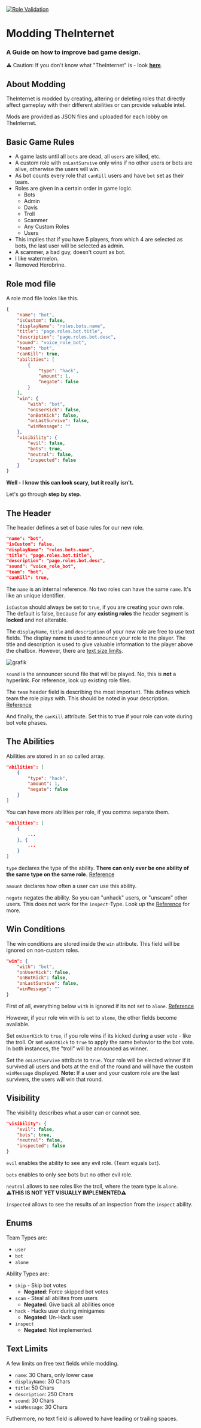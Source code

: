 [![Role Validation](https://github.com/SteffTek/The-Internet-Modding/actions/workflows/validation.yml/badge.svg?branch=main)](https://github.com/SteffTek/The-Internet-Modding/actions/workflows/validation.yml)

# Modding TheInternet
### A Guide on how to improve bad game design.
⚠️ Caution: If you don't know what "TheInternet" is - look [**here**](https://internet.stefftek.de).

## About Modding
TheInternet is modded by creating, altering or deleting roles that directly affect gameplay with their different abilities or can provide valuable intel.

Mods are provided as JSON files and uploaded for each lobby on TheInternet.

## Basic Game Rules
+ A game lasts until all `bots` are dead, all `users` are killed, etc.
+ A custom role with `onLastSurvive` only wins if no other users or bots are alive, otherwise the users will win.
+ As bot counts every role that `canKill` users and have `bot` set as their team.
+ Roles are given in a certain order in game logic.
    + Bots
    + Admin
    + Davis
    + Troll
    + Scammer
    + Any Custom Roles
    + Users
+ This implies that if you have 5 players, from which 4 are selected as bots, the last user will be selected as admin.
+ A scammer, a bad guy, doesn't count as bot.
+ I like watermelon.
+ Removed Herobrine.

## Role mod file
A role mod file looks like this.
```json
{
    "name": "bot",
    "isCustom": false,
    "displayName": "roles.bots.name",
    "title": "page.roles.bot.title",
    "description": "page.roles.bot.desc",
    "sound": "voice_role_bot",
    "team": "bot",
    "canKill": true,
    "abilities": [
        {
            "type": "hack",
            "amount": 1,
            "negate": false
        }
    ],
    "win": {
        "with": "bot",
        "onUserKick": false,
        "onBotKick": false,
        "onLastSurvive": false,
        "winMessage": ""
    },
    "visibility": {
        "evil": false,
        "bots": true,
        "neutral": false,
        "inspected": false
    }
}
```

**Well - I know this can look scary, but it really isn't.**

Let's go through __step by step__.

## The Header
The header defines a set of base rules for our new role.
```json
"name": "bot",
"isCustom": false,
"displayName": "roles.bots.name",
"title": "page.roles.bot.title",
"description": "page.roles.bot.desc",
"sound": "voice_role_bot",
"team": "bot",
"canKill": true,
```

The `name` is an internal reference. No two roles can have the same `name`. It's like an unique identifier.

`isCustom` should always be set to `true`, if you are creating your own role. The default is false, because for any **existing roles** the header segment is **locked** and not alterable.

The `displayName`, `title` and `description` of your new role are free to use text fields. The display name is used to announce your role to the player. The title and description is used to give valuable information to the player above the chatbox. However, there are [text size limits](#text-limits).

![grafik](https://user-images.githubusercontent.com/5563452/139813439-5f81db88-da29-4382-8d7b-2e2d478f2620.png)

`sound` is the announcer sound file that will be played. No, this is **not** a hyperlink. For reference, look up existing role files.

The `team` header field is describing the most important. This defines which team the role plays with. This should be noted in your description. [Reference](#enums)

And finally, the `canKill` attribute. Set this to true if your role can vote during bot vote phases.

## The Abilities
Abilities are stored in an so called array.
```json
"abilities": [
    {
        "type": "hack",
        "amount": 1,
        "negate": false
    }
]
```

You can have more abilities per role, if you comma separate them.
```json
"abilities": [
    {
        ...
    }, {
        ...
    }
]
```

`type` declares the type of the ability. **There can only ever be one ability of the same type on the same role.** [Reference](#enums)

`amount` declares how often a user can use this ability.

`negate` negates the ability. So you can "unhack" users, or "unscam" other users. This does not work for the `inspect`-Type. Look up the [Reference](#enums) for more.

## Win Conditions
The win conditions are stored inside the `win` attribute. This field will be ignored on non-custom roles.
```json
"win": {
    "with": "bot",
    "onUserKick": false,
    "onBotKick": false,
    "onLastSurvive": false,
    "winMessage": ""
}
```
First of all, everything below `with` is ignored if its not set to `alone`. [Reference](#enums)

However, if your role win with is set to `alone`, the other fields become available.

Set `onUserKick` to `true`, if you role wins if its kicked during a user vote - like the troll. Or set `onBotKick` to `true` to apply the same behavior to the bot vote. In both instances, the "troll" will be announced as winner.

Set the `onLastSurvive` attribute to `true`. Your role will be elected winner if it survived all users and bots at the end of the round and will have the custom `winMessage` displayed. **Note:** If a user and your custom role are the last survivers, the users will win that round.

## Visibility
The visibility describes what a user can or cannot see.
```json
"visibility": {
    "evil": false,
    "bots": true,
    "neutral": false,
    "inspected": false
}
```
`evil` enables the ability to see any evil role. (Team equals `bot`).

`bots` enables to only see bots but no other evil role.

`neutral` allows to see roles like the troll, where the team type is `alone`. ⚠️**THIS IS NOT YET VISUALLY IMPLEMENTED**⚠️

`inspected` allows to see the results of an inspection from the `inspect` ability.

## Enums
Team Types are:
+ `user`
+ `bot`
+ `alone`

Ability Types are:
+ `skip` - Skip bot votes
    + **Negated**: Force skipped bot votes
+ `scam` - Steal all abilites from users
    + **Negated**: Give back all abilities once
+ `hack` - Hacks user during minigames
    + **Negated**: Un-Hack user
+ `inspect`
    + **Negated**: Not implemented.


## Text Limits
A few limits on free text fields while modding.
+ `name`: 30 Chars, only lower case
+ `displayName`: 30 Chars
+ `title`: 50 Chars
+ `description`: 250 Chars
+ `sound`: 30 Chars
+ `winMessage`: 30 Chars

Futhermore, no text field is allowed to have leading or trailing spaces.
